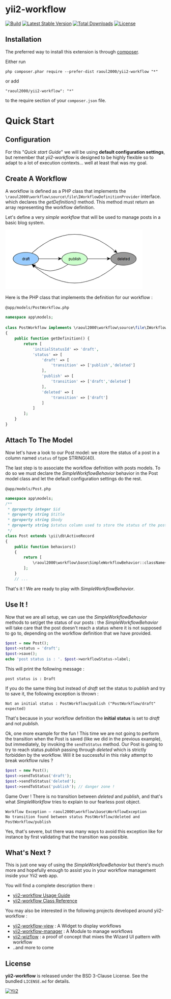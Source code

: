# yii2-workflow

[![Build](https://travis-ci.org/raoul2000/yii2-workflow.svg?branch=master)](https://travis-ci.org/raoul2000/yii2-workflow)
[![Latest Stable Version](https://poser.pugx.org/raoul2000/yii2-workflow/v/stable)](https://packagist.org/packages/raoul2000/yii2-workflow)
[![Total Downloads](https://poser.pugx.org/raoul2000/yii2-workflow/downloads)](https://packagist.org/packages/raoul2000/yii2-workflow)
[![License](https://poser.pugx.org/raoul2000/yii2-workflow/license)](https://packagist.org/packages/raoul2000/yii2-workflow)

## Installation

The preferred way to install this extension is through [composer](http://getcomposer.org/download/).

Either run

```
php composer.phar require --prefer-dist raoul2000/yii2-workflow "*"
```

or add

```
"raoul2000/yii2-workflow": "*"
```

to the require section of your `composer.json` file.

# Quick Start

## Configuration

For this "*Quick start Guide*" we will be using **default configuration settings**, but remember that *yii2-workflow* is designed to be highly
flexible so to adapt to a lot of execution contexts... well at least that was my goal.

## Create A Workflow

A workflow is defined as a PHP class that implements the `\raoul2000\workflow\source\file\IWorkflowDefinitionProvider` interface. which
declares the *getDefinition()* method. This method must return an array representing the workflow definition.

Let's define a very *simple workflow* that will be used to manage posts in a basic blog system.

<img src="guide/docs/images/workflow1.png"/>

Here is the PHP class that implements the definition for our workflow :

`@app/models/PostWorkflow.php`
```php
namespace app\models;

class PostWorkflow implements \raoul2000\workflow\source\file\IWorkflowDefinitionProvider
{
	public function getDefinition() {
		return [
			'initialStatusId' => 'draft',
			'status' => [
				'draft' => [
					'transition' => ['publish','deleted']
				],
				'publish' => [
					'transition' => ['draft','deleted']
				],
				'deleted' => [
					'transition' => ['draft']
				]
			]
		];
	}
}
```

## Attach To The Model

Now let's have a look to our Post model: we store the status of a post in a column named `status` of type STRING(40).

The last step is to associate the workflow definition with posts models. To do so we must declare the *SimpleWorkflowBehavior* behavior
in the Post model class and let the default configuration settings do the rest.

`@app/models/Post.php`
```php
namespace app\models;
/**
 * @property integer $id
 * @property string $title
 * @property string $body
 * @property string $status column used to store the status of the post
 */
class Post extends \yii\db\ActiveRecord
{
    public function behaviors()
    {
    	return [
			\raoul2000\workflow\base\SimpleWorkflowBehavior::className()
    	];
    }
    // ...
```

That's it ! We are ready to play with *SimpleWorkflowBehavior*.

## Use It !

Now that we are all setup, we can use the *SimpleWorkflowBehavior* methods to set/get the status of our posts : the *SimpleWorkflowBehavior* will
take care that the post doesn't reach a status where it is not supposed to go to, depending on the workflow definition that we have provided.

```php
$post = new Post();
$post->status = 'draft';
$post->save();
echo 'post status is : '. $post->workflowStatus->label;
```
This will print the following message :

	post status is : Draft

If you do the same thing but instead of *draft* set the status to *publish* and try to save it, the following exception is thrown :

	Not an initial status : PostWorkflow/publish ("PostWorkflow/draft" expected)

That's because in your workflow definition the **initial status** is  set to *draft* and not *publish*.

Ok, one more example for the fun ! This time we are not going to perform the transition when the Post is saved (like we did in the previous
example), but immediately, by invoking the `sendToStatus` method. Our Post is going to try to reach status *publish* passing through *deleted*
which is strictly forbidden by the workflow. Will it be successful in this risky attempt to break workflow rules ?   

```php
$post = new Post();
$post->sendToStatus('draft');
$post->sendToStatus('deleted');
$post->sendToStatus('publish');	// danger zone !
```

Game Over ! There is no transition between *deleted* and *publish*, and that's what *SimpleWorkflow* tries to explain to our
fearless post object.

	Workflow Exception – raoul2000\workflow\base\WorkflowException
	No transition found between status PostWorkflow/deleted and PostWorkflow/publish

Yes, that's severe, but there was many ways to avoid this exception like for instance by first validating that the transition was possible.

## What's Next ?

This is just one way of using the *SimpleWorkflowBehavior* but there's much more and hopefully enough to assist you
in your workflow management inside your Yii2 web app.

You will find a complete description there :

- [yii2-workflow Usage Guide](http://raoul2000.github.io/yii2-workflow/)
- [yii2-workflow Class Reference](http://raoul2000.github.io/yii2-workflow/class-ref/)

You may also be interested in the following projects developed around yii2-workflow :

- [yii2-workflow-view](https://github.com/raoul2000/yii2-workflow-view) : A Widget to display workflows
- [yii2-workflow-manager](https://github.com/cornernote/yii2-workflow-manager) : A Module to manage workflows
- [yii2-wizflow](https://github.com/raoul2000/yii2-wizflow) : a proof of concept that mixes the Wizard UI pattern with workflow
- ..and more to come

License
-------

**yii2-workflow** is released under the BSD 3-Clause License. See the bundled `LICENSE.md` for details.

[![Yii2](https://img.shields.io/badge/Powered_by-Yii_Framework-green.svg?style=flat)](http://www.yiiframework.com/)
